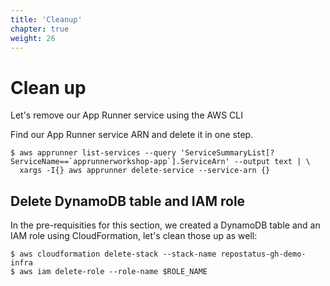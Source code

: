```yaml
---
title: 'Cleanup'
chapter: true
weight: 26
---
```


# Clean up

Let's remove our App Runner service using the AWS CLI

Find our App Runner service ARN and delete it in one step.

```shell
$ aws apprunner list-services --query 'ServiceSummaryList[?ServiceName==`apprunnerworkshop-app`].ServiceArn' --output text | \
  xargs -I{} aws apprunner delete-service --service-arn {}
```

## Delete DynamoDB table and IAM role

In the pre-requisities for this section, we created a DynamoDB table and an IAM role using
CloudFormation, let's clean those up as well:

```shell
$ aws cloudformation delete-stack --stack-name repostatus-gh-demo-infra
$ aws iam delete-role --role-name $ROLE_NAME
```
